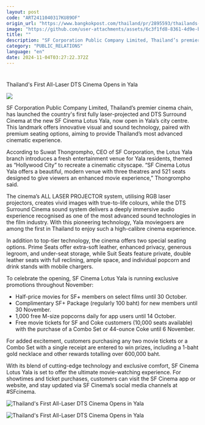 ```yaml
---
layout: post
code: "ART2411040317KU89OF"
origin_url: "https://www.bangkokpost.com/thailand/pr/2895593/thailands-first-all-laser-dts-cinema-opens-in-yala"
image: "https://github.com/user-attachments/assets/6c3f1fd8-8361-4d9e-b913-3ba3c1d56704"
title: ""
description: "SF Corporation Public Company Limited, Thailand’s premier cinema chain, has launched the country"
category: "PUBLIC_RELATIONS"
language: "en"
date: 2024-11-04T03:27:22.372Z
---
```


# 

Thailand's First All-Laser DTS Cinema Opens in Yala

![](https://github.com/user-attachments/assets/17361a28-c67f-44ab-88ad-09de2fcdeb60)

SF Corporation Public Company Limited, Thailand’s premier cinema chain, has launched the country's first fully laser-projected and DTS Surround Cinema at the new SF Cinema Lotus Yala, now open in Yala’s city centre. This landmark offers innovative visual and sound technology, paired with premium seating options, aiming to provide Thailand’s most advanced cinematic experience. 

According to Suwat Thongrompho, CEO of SF Corporation, the Lotus Yala branch introduces a fresh entertainment venue for Yala residents, themed as “Hollywood City” to recreate a cinematic cityscape. “SF Cinema Lotus Yala offers a beautiful, modern venue with three theatres and 521 seats designed to give viewers an enhanced movie experience,” Thongrompho said. 

The cinema’s ALL LASER PROJECTOR system, utilising RGB laser projectors, creates vivid images with true-to-life colours, while the DTS Surround Cinema sound system delivers a deeply immersive audio experience recognised as one of the most advanced sound technologies in the film industry. With this pioneering technology, Yala moviegoers are among the first in Thailand to enjoy such a high-calibre cinema experience. 

In addition to top-tier technology, the cinema offers two special seating options. Prime Seats offer extra-soft leather, enhanced privacy, generous legroom, and under-seat storage, while Suit Seats feature private, double leather seats with full reclining, ample space, and individual popcorn and drink stands with mobile chargers. 

To celebrate the opening, SF Cinema Lotus Yala is running exclusive promotions throughout November: 

*   Half-price movies for SF+ members on select films until 30 October.
*   Complimentary SF+ Package (regularly 100 baht) for new members until 30 November.
*   1,000 free M-size popcorns daily for app users until 14 October.
*   Free movie tickets for SF and Coke customers (10,000 seats available) with the purchase of a Combo Set or 44-ounce Coke until 6 November. 

For added excitement, customers purchasing any two movie tickets or a Combo Set with a single receipt are entered to win prizes, including a 1-baht gold necklace and other rewards totalling over 600,000 baht. 

With its blend of cutting-edge technology and exclusive comfort, SF Cinema Lotus Yala is set to offer the ultimate movie-watching experience. For showtimes and ticket purchases, customers can visit the SF Cinema app or website, and stay updated via SF Cinema’s social media channels at #SFcinema. 

![Thailand's First All-Laser DTS Cinema Opens in Yala](https://github.com/user-attachments/assets/3ecc1906-e99b-4eab-9139-1a31a24ec836)

![Thailand's First All-Laser DTS Cinema Opens in Yala](https://github.com/user-attachments/assets/ca25ab88-5f6b-4148-9067-b257d74618ff)